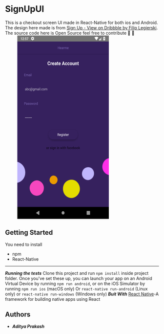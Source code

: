 # SignUpUI

This is a checkout screen UI made in React-Native for both ios and Android. The design here made is from [Sign Up - View on Dribbble by Filip Legierski](https://dribbble.com/shots/3691930-Sign-in-and-Sign-up-views-dark-theme).
The source code here is Open Source feel free to contribute 🤝 🎉
<img src="https://github.com/iamadityaaz/react-native-ui-challenge/blob/signUpUI/signUp/screenshots/ss1.png" height="600" width="300" hspace="40">


## Getting Started

You need to install

- npm
- React-Native

---

**_Running the tests_**
Clone this project and run `npm install` inside project folder.
Once you've set these up, you can launch your app on an Android Virtual Device by running
`npm run android`, or on the iOS Simulator by running `npm run ios` (macOS only)
Or `react-native run-android` (Linux only)
or `react-native run-windows` (Windows only)
**_Buit With_**
[React Native](https://facebook.github.io/react-native/)-A framework for building native apps using React

## Authors

- **_Aditya Prakash_**

